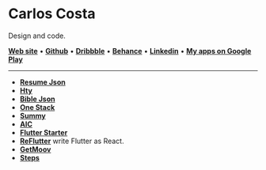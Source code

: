 # Carlos Costa
Design and code.

[**Web site**](https://www.carlosnc.com.br/) • [**Github**](https://github.com/carllosnc) • [**Dribbble**](https://dribbble.com/carllosnc) • [**Behance**](https://www.behance.net/carllosnc) • [**Linkedin**](https://www.linkedin.com/in/carlos-costa-340a61207/) • [**My apps on Google Play**](https://play.google.com/store/apps/developer?id=Carlos+NC&hl=pt_BR&gl=US)

---

- [**Resume Json**](https://github.com/carllosnc/resume-json)
- [**Hty**](https://github.com/carllosnc/hty)
- [**Bible Json**](https://github.com/carllosnc/bible_json)
- [**One Stack**](https://github.com/carllosnc/one-stack)
- [**Summy**](https://github.com/carllosnc/summy)
- [**AIC**](https://github.com/carllosnc/aic)
- [**Flutter Starter**](https://github.com/carllosnc/flutter_starter)
- [**ReFlutter**](https://github.com/carllosnc/reflutter) write Flutter as React.
- [**GetMoov**](https://github.com/carllosnc/getmoov)
- [**Steps**](https://github.com/carllosnc/steps)
